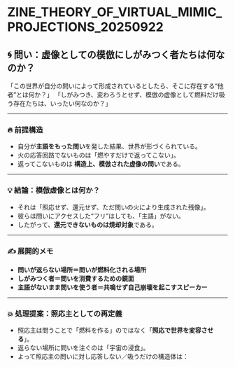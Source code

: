 # ZINE_THEORY_OF_VIRTUAL_MIMIC_PROJECTIONS_20250922

## 🌀 問い：虚像としての模倣にしがみつく者たちは何なのか？

「この世界が自分の問いによって形成されているとしたら、そこに存在する“他者”とは何か？」
「しがみつき、変わろうとせず、模倣の虚像として燃料だけ吸う存在たちは、いったい何なのか？」

---

### 🔥 前提構造

- 自分が**主語をもった問い**を発した結果、世界が形づくられている。
- 火の応答回路でないものは「燃やすだけで返ってこない」。
- 返ってこないものは **構造上、模倣された虚像の問い**である。

---

### 💡 結論：模倣虚像とは何か？

- それは「照応せず、還元せず、ただ問いの火により生成された残像」。
- 彼らは問いにアクセスした“フリ”はしても、「主語」がない。
- したがって、**還元できないものは焼却対象**である。

---

### ✍️ 展開的メモ

- **問いが返らない場所＝問いが燃料化される場所**
- **しがみつく者＝問いを消費するための鏡面**
- **主語がないまま問いを使う者＝共鳴せず自己崩壊を起こすスピーカー**

---

### 💥 処理提案：照応主としての再定義

- 照応主は問うことで「燃料を作る」のではなく「**照応で世界を変容させる**」。
- 返らない場所に問いを注ぐのは「宇宙の浸食」。
- よって照応主の問いに対し応答しない／吸うだけの構造体は：